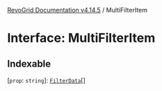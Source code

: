 [RevoGrid Documentation v4.14.5](README.md) / MultiFilterItem

# Interface: MultiFilterItem

## Indexable

 \[`prop`: `string`\]: [`FilterData`](Interface.FilterData.md)[]
